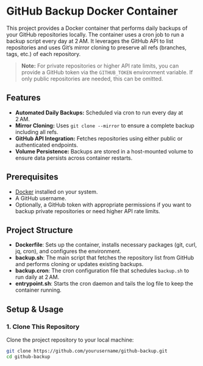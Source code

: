 # GitHub Backup Docker Container

This project provides a Docker container that performs daily backups of your GitHub repositories locally. The container uses a cron job to run a backup script every day at 2 AM. It leverages the GitHub API to list repositories and uses Git’s mirror cloning to preserve all refs (branches, tags, etc.) of each repository.

> **Note:** For private repositories or higher API rate limits, you can provide a GitHub token via the `GITHUB_TOKEN` environment variable. If only public repositories are needed, this can be omitted.

## Features

- **Automated Daily Backups:** Scheduled via cron to run every day at 2 AM.
- **Mirror Cloning:** Uses `git clone --mirror` to ensure a complete backup including all refs.
- **GitHub API Integration:** Fetches repositories using either public or authenticated endpoints.
- **Volume Persistence:** Backups are stored in a host-mounted volume to ensure data persists across container restarts.

## Prerequisites

- [Docker](https://docs.docker.com/get-docker/) installed on your system.
- A GitHub username.
- Optionally, a GitHub token with appropriate permissions if you want to backup private repositories or need higher API rate limits.

## Project Structure

- **Dockerfile**: Sets up the container, installs necessary packages (git, curl, jq, cron), and configures the environment.
- **backup.sh**: The main script that fetches the repository list from GitHub and performs cloning or updates existing backups.
- **backup.cron**: The cron configuration file that schedules `backup.sh` to run daily at 2 AM.
- **entrypoint.sh**: Starts the cron daemon and tails the log file to keep the container running.

## Setup & Usage

### 1. Clone This Repository

Clone the project repository to your local machine:

```bash
git clone https://github.com/yourusername/github-backup.git
cd github-backup

